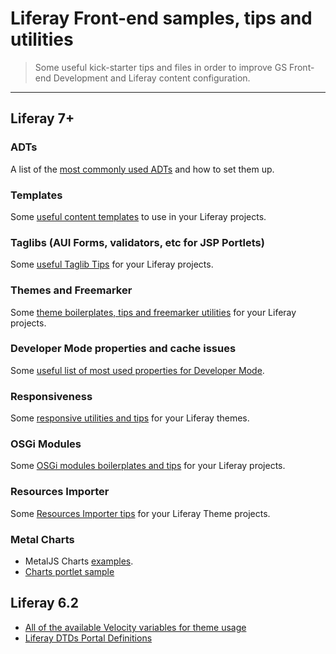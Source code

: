 # Liferay Front-end samples, tips and utilities

> Some useful kick-starter tips and files in order to improve GS Front-end Development and Liferay content configuration.

---

## Liferay 7+

### ADTs

A list of the [most commonly used ADTs](adts/) and how to set them up.

### Templates

Some [useful content templates](templates/) to use in your Liferay projects.

### Taglibs (AUI Forms, validators, etc for JSP Portlets)

Some [useful Taglib Tips](taglibs/) for your Liferay projects.

### Themes and Freemarker

Some [theme boilerplates, tips and freemarker utilities](themes/) for your Liferay projects.

### Developer Mode properties and cache issues

Some [useful list of most used properties for Developer Mode](developer-mode/).

### Responsiveness

Some [responsive utilities and tips](responsive/) for your Liferay themes.

### OSGi Modules

Some [OSGi modules boilerplates and tips](modules/) for your Liferay projects.

### Resources Importer

Some [Resources Importer tips](resources-importer/) for your Liferay Theme projects.

### Metal Charts

* MetalJS Charts [examples](https://hosting-metalcharts.wedeploy.io/).
* [Charts portlet sample](https://github.com/liferay/liferay-portal/blob/master/modules/apps/foundation/frontend-taglib/frontend-taglib-chart-sample-web/src/main/resources/META-INF/resources/view.jsp)

## Liferay 6.2

* [All of the available Velocity variables for theme usage](https://github.com/liferay/liferay-portal-ee/blob/6.2.x/portal-web/docroot/html/themes/_unstyled/templates/init.vm)
* [Liferay DTDs Portal Definitions](https://docs.liferay.com/portal/6.2/definitions/)

